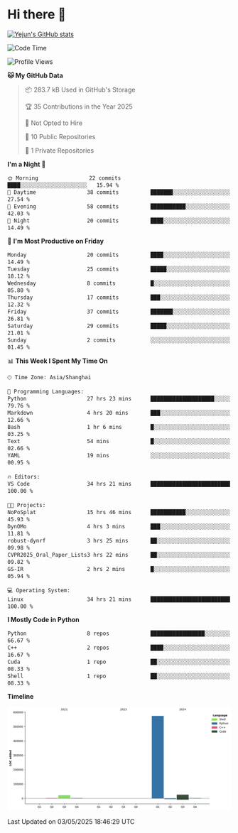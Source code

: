 # Hi there 👋


<!-- <img height="195px" src="https://github-readme-stats.vercel.app/api?username=yejun688&count_private=true&show_icons=true&hide_rank=true&title_color=0969da&bg_color=ffffff00&text_color=57606a&disable_animations=true"><img height="195px" src="https://github-readme-stats.vercel.app/api/top-langs?username=yejun688&layout=compact&title_color=0969da&bg_color=ffffff00&text_color=57606a"> -->

[![Yejun's GitHub stats](https://github-readme-stats.vercel.app/api?username=yejun688)](https://github.com/yejun688/github-readme-stats)

<!---
yejun688/yejun688 is a ✨ special ✨ repository because its `README.md` (this file) appears on your GitHub profile.
You can click the Preview link to take a look at your changes.
--->

<!--START_SECTION:waka-->
![Code Time](http://img.shields.io/badge/Code%20Time-1%2C126%20hrs%201%20min-blue)

![Profile Views](http://img.shields.io/badge/Profile%20Views-85-blue)

**🐱 My GitHub Data** 

> 📦 283.7 kB Used in GitHub's Storage 
 > 
> 🏆 35 Contributions in the Year 2025
 > 
> 🚫 Not Opted to Hire
 > 
> 📜 10 Public Repositories 
 > 
> 🔑 1 Private Repositories 
 > 
**I'm a Night 🦉** 

```text
🌞 Morning                22 commits          ████░░░░░░░░░░░░░░░░░░░░░   15.94 % 
🌆 Daytime                38 commits          ███████░░░░░░░░░░░░░░░░░░   27.54 % 
🌃 Evening                58 commits          ███████████░░░░░░░░░░░░░░   42.03 % 
🌙 Night                  20 commits          ████░░░░░░░░░░░░░░░░░░░░░   14.49 % 
```
📅 **I'm Most Productive on Friday** 

```text
Monday                   20 commits          ████░░░░░░░░░░░░░░░░░░░░░   14.49 % 
Tuesday                  25 commits          █████░░░░░░░░░░░░░░░░░░░░   18.12 % 
Wednesday                8 commits           █░░░░░░░░░░░░░░░░░░░░░░░░   05.80 % 
Thursday                 17 commits          ███░░░░░░░░░░░░░░░░░░░░░░   12.32 % 
Friday                   37 commits          ███████░░░░░░░░░░░░░░░░░░   26.81 % 
Saturday                 29 commits          █████░░░░░░░░░░░░░░░░░░░░   21.01 % 
Sunday                   2 commits           ░░░░░░░░░░░░░░░░░░░░░░░░░   01.45 % 
```


📊 **This Week I Spent My Time On** 

```text
🕑︎ Time Zone: Asia/Shanghai

💬 Programming Languages: 
Python                   27 hrs 23 mins      ████████████████████░░░░░   79.76 % 
Markdown                 4 hrs 20 mins       ███░░░░░░░░░░░░░░░░░░░░░░   12.66 % 
Bash                     1 hr 6 mins         █░░░░░░░░░░░░░░░░░░░░░░░░   03.25 % 
Text                     54 mins             █░░░░░░░░░░░░░░░░░░░░░░░░   02.66 % 
YAML                     19 mins             ░░░░░░░░░░░░░░░░░░░░░░░░░   00.95 % 

🔥 Editors: 
VS Code                  34 hrs 21 mins      █████████████████████████   100.00 % 

🐱‍💻 Projects: 
NoPoSplat                15 hrs 46 mins      ███████████░░░░░░░░░░░░░░   45.93 % 
DynOMo                   4 hrs 3 mins        ███░░░░░░░░░░░░░░░░░░░░░░   11.81 % 
robust-dynrf             3 hrs 25 mins       ██░░░░░░░░░░░░░░░░░░░░░░░   09.98 % 
CVPR2025_Oral_Paper_Lists3 hrs 22 mins       ██░░░░░░░░░░░░░░░░░░░░░░░   09.82 % 
GS-IR                    2 hrs 2 mins        █░░░░░░░░░░░░░░░░░░░░░░░░   05.94 % 

💻 Operating System: 
Linux                    34 hrs 21 mins      █████████████████████████   100.00 % 
```

**I Mostly Code in Python** 

```text
Python                   8 repos             █████████████████░░░░░░░░   66.67 % 
C++                      2 repos             ████░░░░░░░░░░░░░░░░░░░░░   16.67 % 
Cuda                     1 repo              ██░░░░░░░░░░░░░░░░░░░░░░░   08.33 % 
Shell                    1 repo              ██░░░░░░░░░░░░░░░░░░░░░░░   08.33 % 
```



**Timeline**

![Lines of Code chart](https://raw.githubusercontent.com/yejun688/yejun688/main/assets/bar_graph.png)


 Last Updated on 03/05/2025 18:46:29 UTC
<!--END_SECTION:waka-->
